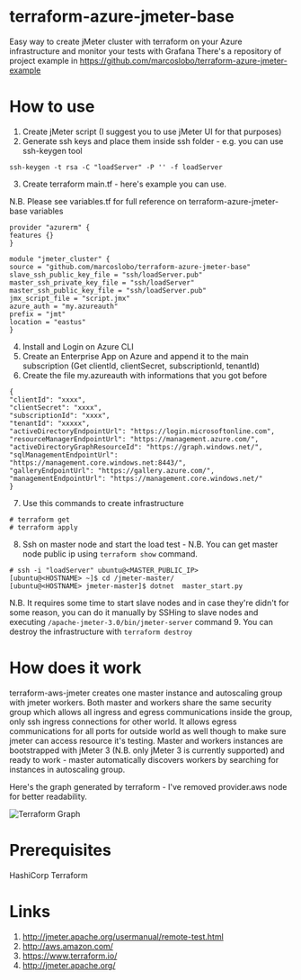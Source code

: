 # terraform-azure-jmeter-base
Easy way to create jMeter cluster with terraform on your Azure infrastructure and monitor your tests with Grafana
There's a repository of project example in https://github.com/marcoslobo/terraform-azure-jmeter-example

# How to use
1. Create jMeter script (I suggest you to use jMeter UI for that purposes)
2. Generate ssh keys and place them inside ssh folder - e.g. you can use ssh-keygen tool 
  ```
  ssh-keygen -t rsa -C "loadServer" -P '' -f loadServer
  ```
3. Create terraform main.tf - here's example you can use. 

  N.B. Please see variables.tf for full reference on terraform-azure-jmeter-base variables
  ```
provider "azurerm" {
  features {}
}

  module "jmeter_cluster" {
  source = "github.com/marcoslobo/terraform-azure-jmeter-base"
  slave_ssh_public_key_file = "ssh/loadServer.pub"
  master_ssh_private_key_file = "ssh/loadServer"
  master_ssh_public_key_file = "ssh/loadServer.pub"
  jmx_script_file = "script.jmx"
  azure_auth = "my.azureauth"
  prefix = "jmt"
  location = "eastus"
  }  
  ```
4. Install and Login on Azure CLI
5. Create an Enterprise App on Azure and append it to the main subscription (Get clientId, clientSecret, subscriptionId, tenantId)
6. Create the file my.azureauth with informations that you got before

  ```
{
  "clientId": "xxxx",
  "clientSecret": "xxxx",
  "subscriptionId": "xxxx",
  "tenantId": "xxxxx",
  "activeDirectoryEndpointUrl": "https://login.microsoftonline.com",
  "resourceManagerEndpointUrl": "https://management.azure.com/",
  "activeDirectoryGraphResourceId": "https://graph.windows.net/",
  "sqlManagementEndpointUrl": "https://management.core.windows.net:8443/",
  "galleryEndpointUrl": "https://gallery.azure.com/",
  "managementEndpointUrl": "https://management.core.windows.net/"
}
  ```

7. Use this commands to create infrastructure

  ```
  # terraform get
  # terraform apply
  ```
8. Ssh on master node and start the load test - N.B. You can get master node public ip using `terraform show` command.
  ```
  # ssh -i "loadServer" ubuntu@<MASTER_PUBLIC_IP>
  [ubuntu@<HOSTNAME> ~]$ cd /jmeter-master/
  [ubuntu@<HOSTNAME> jmeter-master]$ dotnet  master_start.py
  ```
  
  N.B. It requires some time to start slave nodes and in case they're didn't for some reason, you can do it manually by SSHing to slave nodes and executing `/apache-jmeter-3.0/bin/jmeter-server` command
9. You can destroy the infrastructure with `terraform destroy`

# How does it work
terraform-aws-jmeter creates one master instance and autoscaling group with jmeter workers. Both master and workers share the same security group which allows all ingress and egress communications inside the group, only ssh ingress connections for other world. It allows egress communications for all ports for outside world as well though to make sure jmeter can access resource it's testing.
Master and workers instances are bootstrapped with jMeter 3 (N.B. only jMeter 3 is currently supported) and ready to work - master automatically discovers workers by searching for instances in autoscaling group.

Here's the graph generated by terraform - I've removed provider.aws node for better readability.

![Terraform Graph](docs/graph.png)

# Prerequisites
HashiCorp Terraform

# Links
1. http://jmeter.apache.org/usermanual/remote-test.html
2. http://aws.amazon.com/
3. https://www.terraform.io/
4. http://jmeter.apache.org/